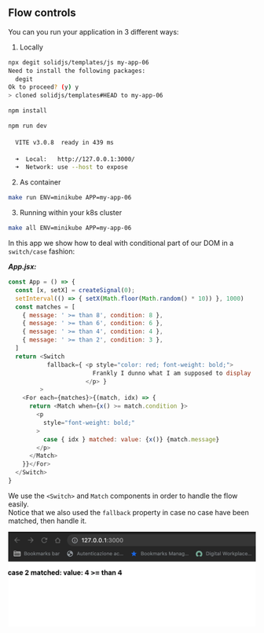 ## Flow controls

You can you run your application in 3 different ways:
1. Locally 
```bash
npx degit solidjs/templates/js my-app-06
Need to install the following packages:
  degit
Ok to proceed? (y) y
> cloned solidjs/templates#HEAD to my-app-06
```

```bash
npm install
```
```bash
npm run dev

  VITE v3.0.8  ready in 439 ms

  ➜  Local:   http://127.0.0.1:3000/
  ➜  Network: use --host to expose

```
2. As container
```bash
make run ENV=minikube APP=my-app-06
```

3. Running within your k8s cluster
```bash
make all ENV=minikube APP=my-app-06
```

In this app we show how to deal with conditional part of our DOM in a `switch/case` fashion:

***App.jsx:*** 
```js
const App = () => {
  const [x, setX] = createSignal(0);
  setInterval(() => { setX(Math.floor(Math.random() * 10)) }, 1000)
  const matches = [
    { message: ' >= than 8', condition: 8 },
    { message: ' >= than 6', condition: 6 },
    { message: ' >= than 4', condition: 4 },
    { message: ' >= than 2', condition: 3 },
  ]
  return <Switch 
           fallback={ <p style="color: red; font-weight: bold;">
                        Frankly I dunno what I am supposed to display :-)
                      </p> }
         >
    <For each={matches}>{(match, idx) => {
      return <Match when={x() >= match.condition }>
        <p 
          style="font-weight: bold;"
        >
          case { idx } matched: value: {x()} {match.message}
        </p>  
      </Match>
    }}</For>    
  </Switch>
}  
```


We use the `<Switch>` and `Match` components in order to handle the flow easily. \
Notice that we also used the `fallback` property in case no case have been matched, then handle it. 

![image-001](./images-and-diagrams/image-001.gif) 
